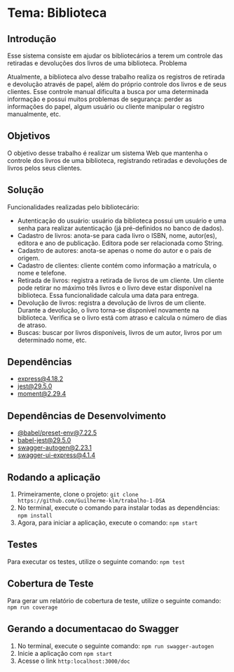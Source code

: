 # Tema: Biblioteca
## Introdução
Esse sistema consiste em ajudar os bibliotecários a terem um
controle das retiradas e devoluções dos livros de uma biblioteca.
Problema

Atualmente, a biblioteca alvo desse trabalho realiza os registros
de retirada e devolução através de papel, além do próprio controle
dos livros e de seus clientes. Esse controle manual dificulta a
busca por uma determinada informação e possui muitos
problemas de segurança: perder as informações do papel, algum
usuário ou cliente manipular o registro manualmente, etc.

## Objetivos
O objetivo desse trabalho é realizar um sistema Web que
mantenha o controle dos livros de uma biblioteca, registrando
retiradas e devoluções de livros pelos seus clientes.

## Solução
Funcionalidades realizadas pelo bibliotecário:
- Autenticação do usuário: usuário da biblioteca possui um
usuário e uma senha para realizar autenticação (já pré-definidos
no banco de dados).
- Cadastro de livros: anota-se para cada livro o ISBN, nome,
autor(es), editora e ano de publicação. Editora pode ser
relacionada como String.
- Cadastro de autores: anota-se apenas o nome do autor e o país de
origem.
- Cadastro de clientes: cliente contém como informação a
matrícula, o nome e telefone.
- Retirada de livros: registra a retirada de livros de um cliente. Um
cliente pode retirar no máximo três livros e o livro deve estar 
disponível na biblioteca. Essa funcionalidade calcula uma data
para entrega.
- Devolução de livros: registra a devolução de livros de um cliente.
Durante a devolução, o livro torna-se disponível novamente na
biblioteca. Verifica se o livro está com atraso e calcula o número
de dias de atraso.
- Buscas: buscar por livros disponíveis, livros de um autor, livros
por um determinado nome, etc.

## Dependências
- [express@4.18.2](https://www.npmjs.com/package/express/v/4.18.2)
- [jest@29.5.0](https://www.npmjs.com/package/jest/v/29.5.0)
- [moment@2.29.4](https://www.npmjs.com/package/moment/v/2.29.4)

## Dependências de Desenvolvimento
- [@babel/preset-env@7.22.5](https://www.npmjs.com/package/@babel/preset-env/v/7.22.5)
- [babel-jest@29.5.0](https://www.npmjs.com/package/babel-jest/v/29.5.0)
- [swagger-autogen@2.23.1](https://www.npmjs.com/package/swagger-autogen/v/2.23.1)
- [swagger-ui-express@4.1.4](https://www.npmjs.com/package/swagger-ui-express/v/4.1.4)

## Rodando a aplicação

1. Primeiramente, clone o projeto: `git clone https://github.com/Guilherme-klm/trabalho-1-DSA`
2. No terminal, execute o comando para instalar todas as dependências: `npm install`
3. Agora, para iniciar a aplicação, execute o comando: `npm start`

## Testes
Para executar os testes, utilize o seguinte comando:
`npm test`

## Cobertura de Teste
Para gerar um relatório de cobertura de teste, utilize o seguinte comando:
`npm run coverage`

## Gerando a documentacao do Swagger
1. No terminal, execute o seguinte comando: `npm run swagger-autogen`
2. Inicie a aplicação com `npm start`
3. Acesse o link `http:localhost:3000/doc`
